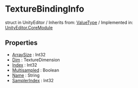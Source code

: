 # TextureBindingInfo
struct in UnityEditor
 / Inherits from: <a href="https://docs.unity3d.com/6000.0/Documentation/ScriptReference/ValueType.html">ValueType</a> / Implemented in: <a href="https://docs.unity3d.com/6000.0/Documentation/ScriptReference/UnityEditor.CoreModule.html">UnityEditor.CoreModule</a>
## Properties
- <a href="https://docs.unity3d.com/6000.0/Documentation/ScriptReference/TextureBindingInfo-ArraySize.html">ArraySize</a> : Int32
- <a href="https://docs.unity3d.com/6000.0/Documentation/ScriptReference/TextureBindingInfo-Dim.html">Dim</a> : TextureDimension
- <a href="https://docs.unity3d.com/6000.0/Documentation/ScriptReference/TextureBindingInfo-Index.html">Index</a> : Int32
- <a href="https://docs.unity3d.com/6000.0/Documentation/ScriptReference/TextureBindingInfo-Multisampled.html">Multisampled</a> : Boolean
- <a href="https://docs.unity3d.com/6000.0/Documentation/ScriptReference/TextureBindingInfo-Name.html">Name</a> : String
- <a href="https://docs.unity3d.com/6000.0/Documentation/ScriptReference/TextureBindingInfo-SamplerIndex.html">SamplerIndex</a> : Int32

